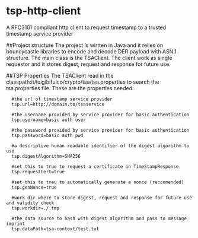 # tsp-http-client
A RFC3161 compliant http client to request timestamp to a trusted timestamp service provider

##Project structure
The project is wirtten in Java and it relies on bouncycastle libraries to encode and decode DER payload with ASN.1 structure. The main class is the TSAClient. The client work as single requestor and it stores digest, request and response for future use.

##TSP Properties
The TSAClient read in the classpath:it/luigibifulco/crypto/tsa/tsa.properties to search the tsa.properties file. These are the properties needed:

      #the url of timestamp service provider
      tsp.url=http://domain.to/tsaservice
      
      #the username provided by service provider for basic authentication
      tsp.username=basic auth user
      
      #the password provided by service provider for basic authentication
      tsp.password=basic auth pwd
      
      #a descriptive human readable identifier of the digest algorithm to use      
      tsp.digestAlgorithm=SHA256
      
      #set this to true to request a certificate in TimeStampResponse
      tsp.requestCert=true
      
      #set this to treu to automatically generate a nonce (reccomended)
      tsp.genNonce=true
      
      #work dir where to store digest, request and response for future use and validity check
      tsp.workdir=./.tmp
      
      #the data source to hash with digest algorithm and pass to message imprint
      tsp.dataPath=tsa-context/test.txt
 
